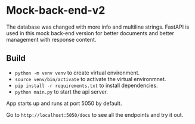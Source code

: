 # Mock-back-end-v2

The database was changed with more info and multiline strings.
FastAPI is used in this mock back-end version for better documents and better management with response content.

## Build
+ `python -m venv venv` to create virtual environment.
+ `source venv/bin/activate` to activate the virtual environmnet.
+ `pip install -r requirements.txt` to install dependencies.
+ `python main.py` to start the api server.

App starts up and runs at port 5050 by default.

Go to `http://localhost:5050/docs` to see all the endpoints and try it out.
